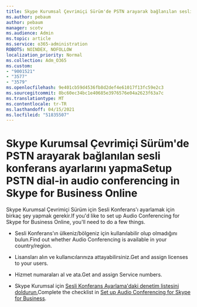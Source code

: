 ```yaml
---
title: Skype Kurumsal Çevrimiçi Sürüm'de PSTN arayarak bağlanılan sesli konferans ayarlarını yapma
ms.author: pebaum
author: pebaum
manager: scotv
ms.audience: Admin
ms.topic: article
ms.service: o365-administration
ROBOTS: NOINDEX, NOFOLLOW
localization_priority: Normal
ms.collection: Adm_O365
ms.custom:
- "9001521"
- "3577"
- "3579"
ms.openlocfilehash: 9e401cb59d4536fb8d2def4e61017f13fc59e2c3
ms.sourcegitcommit: 8bc60ec34bc1e40685e3976576e04a2623f63a7c
ms.translationtype: MT
ms.contentlocale: tr-TR
ms.lasthandoff: 04/15/2021
ms.locfileid: "51835507"
---
```

# <a name="setup-pstn-dial-in-audio-conferencing-in-skype-for-business-online"></a><span data-ttu-id="c197d-102">Skype Kurumsal Çevrimiçi Sürüm'de PSTN arayarak bağlanılan sesli konferans ayarlarını yapma</span><span class="sxs-lookup"><span data-stu-id="c197d-102">Setup PSTN dial-in audio conferencing in Skype for Business Online</span></span>

<span data-ttu-id="c197d-103">Skype Kurumsal Çevrimiçi Sürüm için Sesli Konferans'ı ayarlamak için birkaç şey yapmak gerekir.</span><span class="sxs-lookup"><span data-stu-id="c197d-103">If you'd like to set up Audio Conferencing for Skype for Business Online, you'll need to do a few things.</span></span> 

- <span data-ttu-id="c197d-104">Sesli Konferans'ın ülkeniz/bölgeniz için kullanılabilir olup olmadığını bulun.</span><span class="sxs-lookup"><span data-stu-id="c197d-104">Find out whether Audio Conferencing is available in your country/region.</span></span>

- <span data-ttu-id="c197d-105">Lisansları alın ve kullanıcılarınıza attayabilirsiniz.</span><span class="sxs-lookup"><span data-stu-id="c197d-105">Get and assign licenses to your users.</span></span>

- <span data-ttu-id="c197d-106">Hizmet numaraları al ve ata.</span><span class="sxs-lookup"><span data-stu-id="c197d-106">Get and assign Service numbers.</span></span>

- <span data-ttu-id="c197d-107">Skype Kurumsal için [Sesli Konferans Ayarlama'daki denetim listesini doldurun.](https://docs.microsoft.com/SkypeForBusiness/audio-conferencing-in-office-365/set-up-audio-conferencing)</span><span class="sxs-lookup"><span data-stu-id="c197d-107">Complete the checklist in [Set up Audio Conferencing for Skype for Business](https://docs.microsoft.com/SkypeForBusiness/audio-conferencing-in-office-365/set-up-audio-conferencing).</span></span>
